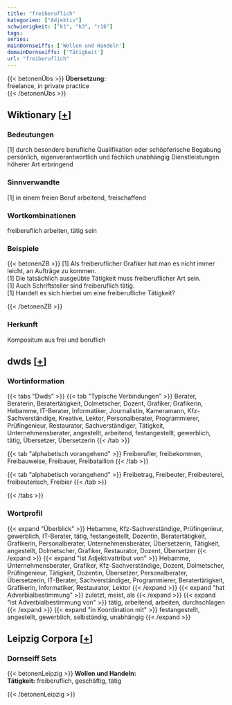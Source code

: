 ```yaml
---
title: "freiberuflich"
kategorien: ["Adjektiv"]
schwierigkeit: ["k1", "h3", "r16"]
tags:
series:
mainDornseiffs: ['Wollen und Handeln']
domainDornseiffs: ['Tätigkeit']
url: "freiberuflich"
---
```


{{< betonenÜbs >}}
**Übersetzung:**  
freelance, in  private practice  
{{< /betonenÜbs >}}

## Wiktionary [[+](https://de.wiktionary.org/wiki/freiberuflich)]

### Bedeutungen
[1] durch besondere berufliche Qualifikation oder schöpferische Begabung persönlich, eigenverantwortlich und fachlich unabhängig Dienstleistungen höherer Art erbringend  

### Sinnverwandte
[1] in einem freien Beruf arbeitend, freischaffend  

### Wortkombinationen
freiberuflich arbeiten, tätig sein  

### Beispiele
{{< betonenZB >}}
[1] Als freiberuflicher Grafiker hat man es nicht immer leicht, an Aufträge zu kommen.  
[1] Die tatsächlich ausgeübte Tätigkeit muss freiberuflicher Art sein.  
[1] Auch Schriftsteller sind freiberuflich tätig.  
[1] Handelt es sich hierbei um eine freiberufliche Tätigkeit?  

{{< /betonenZB >}}
### Herkunft
Kompositum aus frei und beruflich  



## dwds [[+](https://www.dwds.de/wb/freiberuflich)]

### Wortinformation
{{< tabs "Dwds" >}}
{{< tab "Typische Verbindungen" >}}
Berater, Beraterin, Beratertätigkeit, Dolmetscher, Dozent, Grafiker, Grafikerin, Hebamme, IT-Berater, Informatiker, Journalistin, Kameramann, Kfz-Sachverständige, Kreative, Lektor, Personalberater, Programmierer, Prüfingenieur, Restaurator, Sachverständiger, Tätigkeit, Unternehmensberater, angestellt, arbeitend, festangestellt, gewerblich, tätig, Übersetzer, Übersetzerin
{{< /tab >}}

{{< tab "alphabetisch vorangehend" >}}
Freiberufler, freibekommen, Freibauweise, Freibauer, Freibataillon
{{< /tab >}}

{{< tab "alphabetisch vorangehend" >}}
Freibetrag, Freibeuter, Freibeuterei, freibeuterisch, Freibier
{{< /tab >}}

{{< /tabs >}}

### Wortprofil
{{< expand "Überblick" >}} Hebamme, Kfz-Sachverständige, Prüfingenieur, gewerblich, IT-Berater, tätig, festangestellt, Dozentin, Beratertätigkeit, Grafikerin, Personalberater, Unternehmensberater, Übersetzerin, Tätigkeit, angestellt, Dolmetscher, Grafiker, Restaurator, Dozent, Übersetzer {{< /expand >}}
{{< expand "ist Adjektivattribut von" >}} Hebamme, Unternehmensberater, Grafiker, Kfz-Sachverständige, Dozent, Dolmetscher, Prüfingenieur, Tätigkeit, Dozentin, Übersetzer, Personalberater, Übersetzerin, IT-Berater, Sachverständiger, Programmierer, Beratertätigkeit, Grafikerin, Informatiker, Restaurator, Lektor {{< /expand >}}
{{< expand "hat Adverbialbestimmung" >}} zuletzt, meist, als {{< /expand >}}
{{< expand "ist Adverbialbestimmung von" >}} tätig, arbeitend, arbeiten, durchschlagen {{< /expand >}}
{{< expand "in Koordination mit" >}} festangestellt, angestellt, gewerblich, selbständig, unabhängig {{< /expand >}}

## Leipzig Corpora [[+](https://corpora.uni-leipzig.de/en/res?word=freiberuflich&corpusId=deu_newscrawl-public_2018)]

### Dornseiff Sets
{{< betonenLeipzig >}}
**Wollen und Handeln:**  
**Tätigkeit:** freiberuflich, geschäftig, tätig  

{{< /betonenLeipzig >}}

